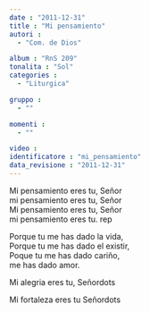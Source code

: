 ```yaml
---
date : "2011-12-31"
title : "Mi pensamiento"
autori : 
  - "Com. de Dios"

album : "RnS 209"
tonalita : "Sol"
categories : 
  - "Liturgica"

gruppo : 
  - ""

momenti : 
  - ""

video : 
identificatore : "mi_pensamiento"
data_revisione : "2011-12-31"
---
```

  
  
 Mi pensamiento eres tu, Señor   
mi pensamiento eres tu, Señor   
Mi pensamiento eres tu, Señor   
mi pensamiento eres tu. rep  
  
  
Porque tu me has dado la vida,  
Porque tu me has dado el existir,  
Poque tu me has dado cariño,  
me has dado amor.   
  
  
  
Mi alegria eres tu, Señordots  
  
  
  
Mi fortaleza eres tu Señordots  
  
  
  
